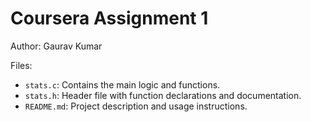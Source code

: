 # Coursera Assignment 1
Author: Gaurav Kumar



Files:
- `stats.c`: Contains the main logic and functions.
- `stats.h`: Header file with function declarations and documentation.
- `README.md`: Project description and usage instructions.
